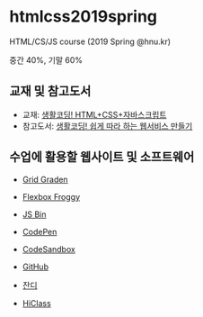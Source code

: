 # htmlcss2019spring
HTML/CS/JS course (2019 Spring @hnu.kr)

중간 40%, 기말 60%

## 교재 및 참고도서
 * 교재: [생활코딩! HTML+CSS+자바스크립트](http://wikibook.co.kr/html-css-js/)
 * 참고도서: [생활코딩! 쉽게 따라 하는 웹서비스 만들기](http://wikibook.co.kr/coding-everybody/)

## 수업에 활용할 웹사이트 및 소프트웨어

 * [Grid Graden](https://cssgridgarden.com/)

 * [Flexbox Froggy](https://flexboxfroggy.com/)
 
 * [JS Bin](https://jsbin.com/)

 * [CodePen](https://codepen.io/)

 * [CodeSandbox](https://codesandbox.io/)

 * [GitHub](https://github.com/)
 
 * [잔디](https://html2019.jandi.com)

 * [HiClass](https://hiclass.hannam.ac.kr/courses/4796)
